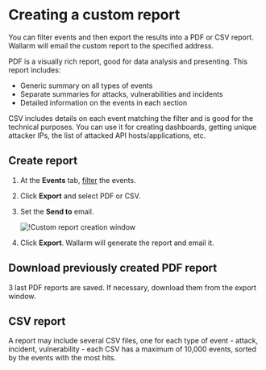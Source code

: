 [img-custom-report]:        ../../images/user-guides/search-and-filters/custom-report.png

[link-using-search]:        use-search.md

# Creating a custom report

You can filter events and then export the results into a PDF or CSV report. Wallarm will email the custom report to the specified address.

PDF is a visually rich report, good for data analysis and presenting. This report includes:

* Generic summary on all types of events
* Separate summaries for attacks, vulnerabilities and incidents
* Detailed information on the events in each section

CSV includes details on each event matching the filter and is good for the technical purposes. You can use it for creating dashboards, getting unique attacker IPs, the list of attacked API hosts/applications, etc. 

## Create report

1. At the **Events** tab, [filter][link-using-search] the events.
1. Click **Export** and select PDF or CSV.
1. Set the **Send to** email.

    ![!Custom report creation window][img-custom-report]
1. Click **Export**. Wallarm will generate the report and email it.

## Download previously created PDF report

3 last PDF reports are saved. If necessary, download them from the export window.

## CSV report

A report may include several CSV files, one for each type of event - attack, incident, vulnerability - each CSV has a maximum of 10,000 events, sorted by the events with the most hits.
